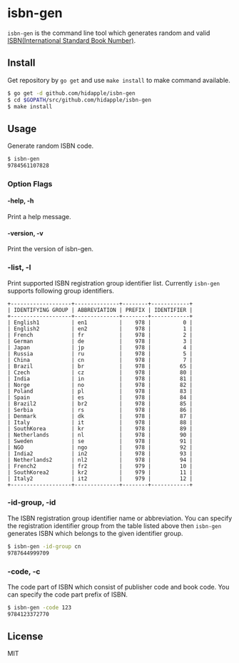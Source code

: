# isbn-gen

`isbn-gen` is the command line tool which generates random and valid [ISBN(International Standard Book Number)](https://en.wikipedia.org/wiki/International_Standard_Book_Number).

## Install

Get repository by `go get` and use `make install` to make command available.

```sh
$ go get -d github.com/hidapple/isbn-gen
$ cd $GOPATH/src/github.com/hidapple/isbn-gen
$ make install
```

## Usage

Generate random ISBN code.
```sh
$ isbn-gen
9784561107828
```
### Option Flags

#### -help, -h
Print a help message.

#### -version, -v
Print the version of isbn-gen.

### -list, -l
Print supported ISBN registration group identifier list. Currently `isbn-gen` supports following group identifiers.
```
+-------------------+--------------+--------+------------+
| IDENTIFYING GROUP | ABBREVIATION | PREFIX | IDENTIFIER |
+-------------------+--------------+--------+------------+
| English1          | en1          |    978 |          0 |
| English2          | en2          |    978 |          1 |
| French            | fr           |    978 |          2 |
| German            | de           |    978 |          3 |
| Japan             | jp           |    978 |          4 |
| Russia            | ru           |    978 |          5 |
| China             | cn           |    978 |          7 |
| Brazil            | br           |    978 |         65 |
| Czech             | cz           |    978 |         80 |
| India             | in           |    978 |         81 |
| Norge             | no           |    978 |         82 |
| Poland            | pl           |    978 |         83 |
| Spain             | es           |    978 |         84 |
| Brazil2           | br2          |    978 |         85 |
| Serbia            | rs           |    978 |         86 |
| Denmark           | dk           |    978 |         87 |
| Italy             | it           |    978 |         88 |
| SouthKorea        | kr           |    978 |         89 |
| Netherlands       | nl           |    978 |         90 |
| Sweden            | se           |    978 |         91 |
| NGO               | ngo          |    978 |         92 |
| India2            | in2          |    978 |         93 |
| Netherlands2      | nl2          |    978 |         94 |
| French2           | fr2          |    979 |         10 |
| SouthKorea2       | kr2          |    979 |         11 |
| Italy2            | it2          |    979 |         12 |
+-------------------+--------------+--------+------------+
```

### -id-group, -id
The ISBN registration group identifier name or abbreviation. You can specify the registration identifier group from the table listed above then `isbn-gen` generates ISBN which belongs to the given identifier group.

```sh
$ isbn-gen -id-group cn
9787644999709
```

### -code, -c
The code part of ISBN which consist of publisher code and book code. You can specify the code part prefix of ISBN.
```sh
$ isbn-gen -code 123
9784123372770
```

## License
MIT
